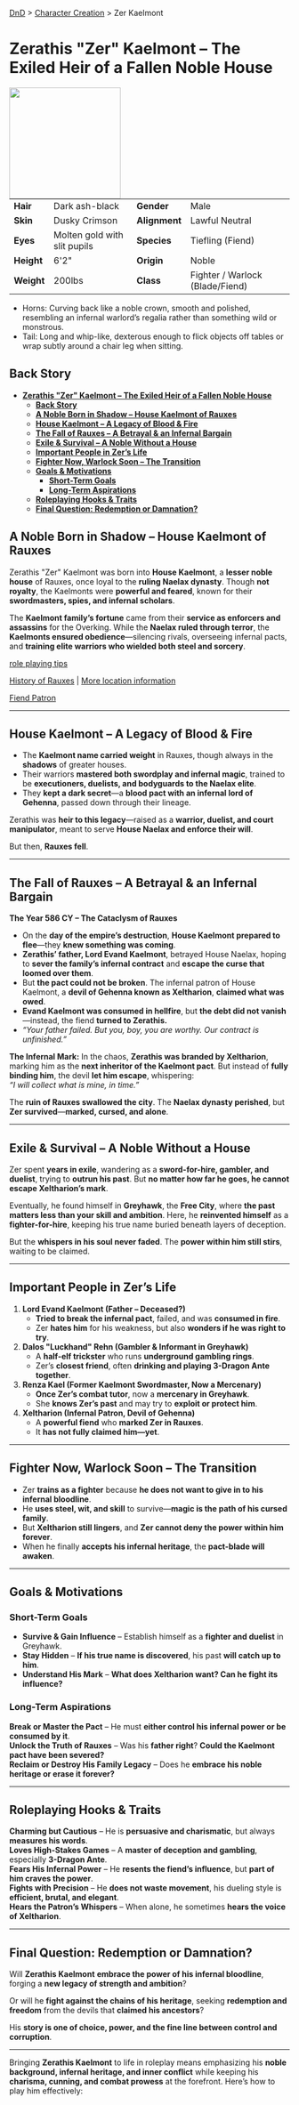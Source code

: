 [DnD](../../readme.md) > [Character Creation](../../character-creation.md) > Zer Kaelmont

# **Zerathis "Zer" Kaelmont – The Exiled Heir of a Fallen Noble House**

<image src="images/DnD_2024_PC_Spellsword_Tiefling_Male.webp" style="float:left;" width="200px" height="200px">

|            |                              |               |                                 |
| ---------- | ---------------------------- | ------------- | ------------------------------- |
| **Hair**   | Dark ash-black               | **Gender**    | Male                            |
| **Skin**   | Dusky Crimson                | **Alignment** | Lawful Neutral                  |
| **Eyes**   | Molten gold with slit pupils | **Species**   | Tiefling (Fiend)                |
| **Height** | 6'2"                         | **Origin**    | Noble                           |
| **Weight** | 200lbs                       | **Class**     | Fighter / Warlock (Blade/Fiend) |

- Horns: Curving back like a noble crown, smooth and polished, resembling an infernal warlord’s regalia rather than something wild or monstrous.
- Tail: Long and whip-like, dexterous enough to flick objects off tables or wrap subtly around a chair leg when sitting.

## **Back Story**

- [**Zerathis "Zer" Kaelmont – The Exiled Heir of a Fallen Noble House**](#zerathis-zer-kaelmont--the-exiled-heir-of-a-fallen-noble-house)
  - [**Back Story**](#back-story)
  - [**A Noble Born in Shadow – House Kaelmont of Rauxes**](#a-noble-born-in-shadow--house-kaelmont-of-rauxes)
  - [**House Kaelmont – A Legacy of Blood \& Fire**](#house-kaelmont--a-legacy-of-blood--fire)
  - [**The Fall of Rauxes – A Betrayal \& an Infernal Bargain**](#the-fall-of-rauxes--a-betrayal--an-infernal-bargain)
  - [**Exile \& Survival – A Noble Without a House**](#exile--survival--a-noble-without-a-house)
  - [**Important People in Zer’s Life**](#important-people-in-zers-life)
  - [**Fighter Now, Warlock Soon – The Transition**](#fighter-now-warlock-soon--the-transition)
  - [**Goals \& Motivations**](#goals--motivations)
    - [**Short-Term Goals**](#short-term-goals)
    - [**Long-Term Aspirations**](#long-term-aspirations)
  - [**Roleplaying Hooks \& Traits**](#roleplaying-hooks--traits)
  - [**Final Question: Redemption or Damnation?**](#final-question-redemption-or-damnation)

## **A Noble Born in Shadow – House Kaelmont of Rauxes**

Zerathis "Zer" Kaelmont was born into **House Kaelmont**, a **lesser noble house** of Rauxes, once loyal to the **ruling Naelax dynasty**. Though **not royalty**, the Kaelmonts were **powerful and feared**, known for their **swordmasters, spies, and infernal scholars**.

The **Kaelmont family’s fortune** came from their **service as enforcers and assassins** for the Overking. While the **Naelax ruled through terror**, the **Kaelmonts ensured obedience**—silencing rivals, overseeing infernal pacts, and **training elite warriors who wielded both steel and sorcery**.

[role playing tips](./DnD_2024_PC_Warlock-Blade-Fiend-roleplaying.md)

[History of Rauxes](./DnD_2024_PC_Warlock-Blade-Fiend-origin.md) |
[More location information](https://greyhawk.fandom.com/wiki/Great_Kingdom)

[Fiend Patron](./DnD_2024_PC_Warlock-Blade-Fiend-patron.md)

---

## **House Kaelmont – A Legacy of Blood & Fire**

- The **Kaelmont name carried weight** in Rauxes, though always in the **shadows** of greater houses.
- Their warriors **mastered both swordplay and infernal magic**, trained to be **executioners, duelists, and bodyguards to the Naelax elite**.
- They **kept a dark secret**—a **blood pact with an infernal lord of Gehenna**, passed down through their lineage.

Zerathis was **heir to this legacy**—raised as a **warrior, duelist, and court manipulator**, meant to serve **House Naelax and enforce their will**.

But then, **Rauxes fell**.

---

## **The Fall of Rauxes – A Betrayal & an Infernal Bargain**

**The Year 586 CY – The Cataclysm of Rauxes**

- On the **day of the empire’s destruction**, **House Kaelmont prepared to flee**—they **knew something was coming**.
- **Zerathis’ father, Lord Evand Kaelmont**, betrayed House Naelax, hoping to **sever the family’s infernal contract** and **escape the curse that loomed over them**.
- But **the pact could not be broken**. The infernal patron of House Kaelmont, a **devil of Gehenna known as Xeltharion**, **claimed what was owed**.
- **Evand Kaelmont was consumed in hellfire**, but **the debt did not vanish**—instead, the fiend **turned to Zerathis.**
- _“Your father failed. But you, boy, you are worthy. Our contract is unfinished.”_

**The Infernal Mark:** In the chaos, **Zerathis was branded by Xeltharion**, marking him as the **next inheritor of the Kaelmont pact**. But instead of **fully binding him**, the devil **let him escape**, whispering:  
 _“I will collect what is mine, in time.”_

The **ruin of Rauxes swallowed the city**. The **Naelax dynasty perished**, but **Zer survived**—**marked, cursed, and alone**.

---

## **Exile & Survival – A Noble Without a House**

Zer spent **years in exile**, wandering as a **sword-for-hire, gambler, and duelist**, trying to **outrun his past**. But **no matter how far he goes, he cannot escape Xeltharion’s mark**.

Eventually, he found himself in **Greyhawk**, the **Free City**, where **the past matters less than your skill and ambition**. Here, he **reinvented himself** as a **fighter-for-hire**, keeping his true name buried beneath layers of deception.

But the **whispers in his soul never faded**. The **power within him still stirs**, waiting to be claimed.

---

## **Important People in Zer’s Life**

1. **Lord Evand Kaelmont (Father – Deceased?)**
   - **Tried to break the infernal pact**, failed, and was **consumed in fire**.
   - Zer **hates him** for his weakness, but also **wonders if he was right to try**.
2. **Dalos "Luckhand" Rehn (Gambler & Informant in Greyhawk)**
   - A **half-elf trickster** who runs **underground gambling rings**.
   - Zer’s **closest friend**, often **drinking and playing 3-Dragon Ante together**.
3. **Renza Kael (Former Kaelmont Swordmaster, Now a Mercenary)**
   - **Once Zer’s combat tutor**, now a **mercenary in Greyhawk**.
   - She **knows Zer’s past** and may try to **exploit or protect him**.
4. **Xeltharion (Infernal Patron, Devil of Gehenna)**
   - A **powerful fiend** who **marked Zer in Rauxes**.
   - It **has not fully claimed him—yet**.

---

## **Fighter Now, Warlock Soon – The Transition**

- Zer **trains as a fighter** because **he does not want to give in to his infernal bloodline**.
- He **uses steel, wit, and skill** to survive—**magic is the path of his cursed family**.
- But **Xeltharion still lingers**, and **Zer cannot deny the power within him forever**.
- When he finally **accepts his infernal heritage**, the **pact-blade will awaken**.

---

## **Goals & Motivations**

### **Short-Term Goals**

- **Survive & Gain Influence** – Establish himself as a **fighter and duelist** in Greyhawk.
- **Stay Hidden** – **If his true name is discovered**, his past **will catch up to him**.
- **Understand His Mark** – **What does Xeltharion want? Can he fight its influence?**

### **Long-Term Aspirations**

**Break or Master the Pact** – He must **either control his infernal power or be consumed by it**.  
**Unlock the Truth of Rauxes** – Was his **father right**? **Could the Kaelmont pact have been severed?**  
**Reclaim or Destroy His Family Legacy** – Does he **embrace his noble heritage or erase it forever?**

---

## **Roleplaying Hooks & Traits**

**Charming but Cautious** – He is **persuasive and charismatic**, but always **measures his words**.  
**Loves High-Stakes Games** – A **master of deception and gambling**, especially **3-Dragon Ante**.  
**Fears His Infernal Power** – He **resents the fiend’s influence**, but **part of him craves the power**.  
**Fights with Precision** – He **does not waste movement**, his dueling style is **efficient, brutal, and elegant**.  
**Hears the Patron’s Whispers** – When alone, he sometimes **hears the voice of Xeltharion**.

---

## **Final Question: Redemption or Damnation?**

Will **Zerathis Kaelmont** **embrace the power of his infernal bloodline**, forging a **new legacy of strength and ambition**?

Or will he **fight against the chains of his heritage**, seeking **redemption and freedom** from the devils that **claimed his ancestors**?

His **story is one of choice, power, and the fine line between control and corruption**.

---

Bringing **Zerathis Kaelmont** to life in roleplay means emphasizing his **noble background, infernal heritage, and inner conflict** while keeping his **charisma, cunning, and combat prowess** at the forefront. Here’s how to play him effectively:
